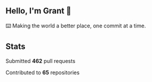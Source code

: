 ## Hello, I'm Grant 👋

⌨️  Making the world a better place, one commit at a time.


## Stats

Submitted **462** pull requests

Contributed to **65** repositories
